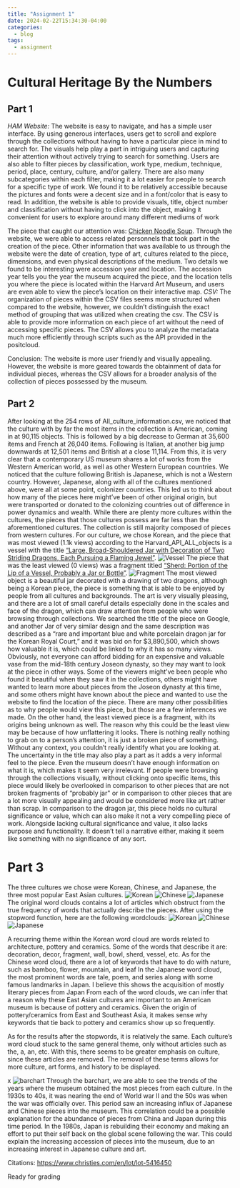 ```yaml
---
title: "Assignment 1"
date: 2024-02-22T15:34:30-04:00
categories:
  - blog
tags:
  - assignment
---
```

# Cultural Heritage By the Numbers
## **Part 1**

*HAM Website:*
The website is easy to navigate, and has a simple user interface. By using generous interfaces, users get to scroll and explore through the collections without having to have a particular piece in mind to search for. The visuals help play a part in intriguing users and capturing their attention without actively trying to search for something. Users are also able to filter pieces by classification, work type, medium, technique, period, place, century, culture, and/or gallery. There are also many subcategories within each filter, making it a lot easier for people to search for a specific type of work. We found it to be relatively accessible because the pictures and fonts were a decent size and in a font/color that is easy to read. In addition, the website is able to provide visuals, title, object number and classification without having to click into the object, making it convenient for users to explore around many different mediums of work  

The piece that caught our attention was: [Chicken Noodle Soup](https://harvardartmuseums.org/collections/object/262968?position=262968). Through the website, we were able to access related personnels that took part in the creation of the piece. Other information that was available to us through the website were the date of creation, type of art, cultures related to the piece, dimensions, and even physical descriptions of the medium. Two details we found to be interesting were accession year and location. The accession year tells you the year the museum acquired the piece, and the location tells you where the piece is located within the Harvard Art Museum, and users are even able to view the piece’s location on their interactive map. 
*CSV:*
The organization of pieces within the CSV files seems more structured when compared to the website, however, we couldn’t distinguish the exact method of grouping that was utilized when creating the csv. The CSV is able to provide more information on each piece of art without the need of accessing specific pieces. The CSV allows you to analyze the metadata much more efficiently through scripts such as the API provided in the positcloud. 

Conclusion:
The website is more user friendly and visually appealing. However, the website is more geared towards the obtainment of data for individual pieces, whereas the CSV allows for a broader analysis of the collection of pieces possessed by the museum. 

## **Part 2**

After looking at the 254 rows of All_culture_information.csv, we noticed that the culture with by far the most items in the collection is American, coming in at 90,115 objects. This is followed by a big decrease to German at 35,600 items and French at 26,040 items. Following is Italian, at another big jump downwards at 12,501 items and British at a close 11,114. From this, it is very clear that a contemporary US museum shares a lot of works from the Western American world, as well as other Western European countries. We noticed that the culture following British is Japanese, which is not a Western country. However, Japanese, along with all of the cultures mentioned above, were all at some point, colonizer countries. This led us to think about how many of the pieces here might’ve been of other original origin, but were transported or donated to the colonizing countries out of difference in power dynamics and wealth. While there are plenty more cultures within the cultures, the pieces that those cultures possess are far less than the aforementioned cultures. The collection is still majority composed of pieces from western cultures. For our culture, we chose Korean, and the piece that was most viewed (1.1k views) according to the Harvard_API_ALL_objects is a vessel with the title [“Large, Broad-Shouldered Jar with Decoration of Two Striding Dragons, Each Pursuing a Flaming Jewel”](https://harvardartmuseums.org/collections/object/70504). ![Vessel](/_assets/images/vessel.jpeg) The piece that was the least viewed (0 views) was a fragment titled [“Sherd: Portion of the Lip of a Vessel, Probably a Jar or Bottle”](https://harvardartmuseums.org/collections/object/76983). ![Fragment](/_assets/images/fragment.jpeg) The most viewed object is a beautiful jar decorated with a drawing of two dragons, although being a Korean piece, the piece is something that is able to be enjoyed by people from all cultures and backgrounds. The art is very visually pleasing, and there are a lot of small careful details especially done in the scales and face of the dragon, which can draw attention from people who were browsing through collections. We searched the title of the piece on Google, and another Jar of very similar design and the same description was described as a “rare and important blue and white porcelain dragon jar for the Korean Royal Court,” and it was bid on for $3,890,500, which shows how valuable it is, which could be linked to why it has so many views. Obviously, not everyone can afford bidding for an expensive and valuable vase from the mid-18th century Joseon dynasty, so they may want to look at the piece in other ways. Some of the viewers might’ve been people who found it beautiful when they saw it in the collections, others might have wanted to learn more about pieces from the Joseon dynasty at this time, and some others might have known about the piece and wanted to use the website to find the location of the piece. There are many other possibilities as to why people would view this piece, but those are a few inferences we made. On the other hand, the least viewed piece is a fragment, with its origins being unknown as well. The reason why this could be the least view may be because of how unflattering it looks. There is nothing really nothing to grab on to a person’s attention, it is just a broken piece of something. Without any context, you couldn’t really identify what you are looking at. The uncertainty in the title may also play a part as it adds a very informal feel to the piece. Even the museum doesn’t have enough information on what it is, which makes it seem very irrelevant. If people were browsing through the collections visually, without clicking onto specific items, this piece would likely be overlooked in comparison to other pieces that are not broken fragments of “probably jar" or in comparison to other pieces that are a lot more visually appealing and would be considered more like art rather than scrap. In comparison to the dragon jar, this piece holds no cultural significance or value, which can also make it not a very compelling piece of work. Alongside lacking cultural significance and value, it also lacks purpose and functionality. It doesn’t tell a narrative either, making it seem like something with no significance of any sort.

# **Part 3**

The three cultures we chose were Korean, Chinese, and Japanese, the three most popular East Asian cultures. 
![Korean](/_assets/images/originalkwordcloud.png)
![Chinese](/_assets/images/originalcwordcloud.png)
![Japanese](/_assets/images/originaljwordcloud.png)
The original word clouds contains a lot of articles which obstruct from the true frequency of words that actually describe the pieces. After using the stopword function, here are the following wordclouds: 
![Korean](/_assets/images/Finalkwordcloud.png)
![Chinese](/_assets/images/finalcwordcloud.png)
![Japanese](/_assets/images/finaljwordcloud.png)

A recurring theme within the Korean word cloud are words related to architecture, pottery and ceramics. Some of the words that describe it are: decoration, decor, fragment, wall, bowl, sherd, vessel, etc. 
As for the Chinese word cloud, there are a lot of keywords that have to do with nature, such as bamboo, flower, mountain, and leaf
In the Japanese word cloud, the most prominent words are tale, poem, and series along with some famous landmarks in Japan. I believe this shows the acquisition of mostly literary pieces from Japan 
From each of the word clouds, we can infer that a reason why these East Asian cultures are important to an American museum is because of pottery and ceramics. Given the origin of pottery/ceramics from East and Southeast Asia, it makes sense why keywords that tie back to pottery and ceramics show up so frequently. 

As for the results after the stopwords, it is relatively the same. Each culture’s word cloud stuck to the same general theme, only without articles such as the, a, an, etc. With this, there seems to be greater emphasis on culture, since these articles are removed. The removal of these terms allows for more culture, art forms, and history to be displayed. 

x
![barchart](/_assets/images/barchart.png)
Through the barchart, we are able to see the trends of the years where the museum obtained the most pieces from each culture. In the 1930s to 40s, it was nearing the end of World war II and the 50s was when the war was officially over. This period saw an increasing influx of Japanese and Chinese pieces into the museum. This correlation could be a possible explanation for the abundance of pieces from China and Japan during this time period. In the 1980s, Japan is rebuilding their economy and making an effort to put their self back on the global scene following the war. This could explain the increasing accession of pieces into the museum, due to an increasing interest in Japanese culture and art. 




Citations:
https://www.christies.com/en/lot/lot-5416450 

Ready for grading

	

